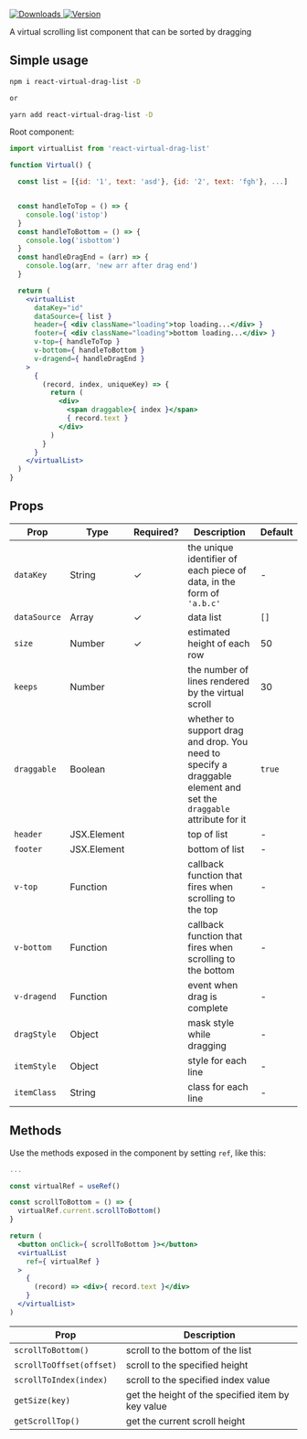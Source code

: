 <p>
  <a href="https://npm-stat.com/charts.html?package=react-virtual-drag-list">
    <img alt="Downloads" src="https://img.shields.io/npm/dm/react-virtual-drag-list.svg">
  </a>
  <a href="https://www.npmjs.com/package/react-virtual-drag-list">
    <img alt="Version" src="https://img.shields.io/npm/v/react-virtual-drag-list.svg"/>
  </a>
</p>

A virtual scrolling list component that can be sorted by dragging



## Simple usage

```bash
npm i react-virtual-drag-list -D

or

yarn add react-virtual-drag-list -D
```

Root component:
```jsx
import virtualList from 'react-virtual-drag-list'

function Virtual() {

  const list = [{id: '1', text: 'asd'}, {id: '2', text: 'fgh'}, ...]


  const handleToTop = () => {
    console.log('istop')
  }
  const handleToBottom = () => {
    console.log('isbottom')
  }
  const handleDragEnd = (arr) => {
    console.log(arr, 'new arr after drag end')
  }

  return (
    <virtualList
      dataKey="id"
      dataSource={ list }
      header={ <div className="loading">top loading...</div> }
      footer={ <div className="loading">bottom loading...</div> }
      v-top={ handleToTop }
      v-bottom={ handleToBottom }
      v-dragend={ handleDragEnd }
    >
      {
        (record, index, uniqueKey) => {
          return (
            <div>
              <span draggable>{ index }</span>
              { record.text }
            </div>
          )
        }
      }
    </virtualList>
  )
}
```

## Props

|     **Prop**    |  **Type**  | **Required?** | **Description**  |    **Default**   |
|-----------------|------------|------------|------------------|------------------|
| `dataKey`       | String     |   ✓   | the unique identifier of each piece of data, in the form of `'a.b.c'` | - |
| `dataSource`    | Array      |   ✓   | data list            | `[]` |
| `size`          | Number     |   ✓   | estimated height of each row  | 50 |
| `keeps`         | Number     |       | the number of lines rendered by the virtual scroll  | 30 |
| `draggable`     | Boolean    |       | whether to support drag and drop. You need to specify a draggable element and set the `draggable` attribute for it  | `true` |
| `header`        | JSX.Element|       | top of list            | - |
| `footer`        | JSX.Element|       | bottom of list            | - |
| `v-top`         | Function   |       | callback function that fires when scrolling to the top  | - |
| `v-bottom`      | Function   |       | callback function that fires when scrolling to the bottom  | - |
| `v-dragend`     | Function   |       | event when drag is complete  | - |
| `dragStyle`     | Object     |       | mask style while dragging  | - |
| `itemStyle`     | Object     |       | style for each line  | - |
| `itemClass`     | String     |       | class for each line  | - |

## Methods
Use the methods exposed in the component by setting `ref`, like this:
```jsx
...

const virtualRef = useRef()

const scrollToBottom = () => {
  virtualRef.current.scrollToBottom()
}

return (
  <button onClick={ scrollToBottom }></button>
  <virtualList
    ref={ virtualRef }
  >
    {
      (record) => <div>{ record.text }</div>
    }
  </virtualList>
)
```

|     **Prop**     | **Description** |
|------------------|-----------------|
| `scrollToBottom()` | scroll to the bottom of the list  |
| `scrollToOffset(offset)` | scroll to the specified height  |
| `scrollToIndex(index)` | scroll to the specified index value  |
| `getSize(key)` | get the height of the specified item by key value  |
| `getScrollTop()` | get the current scroll height  |

